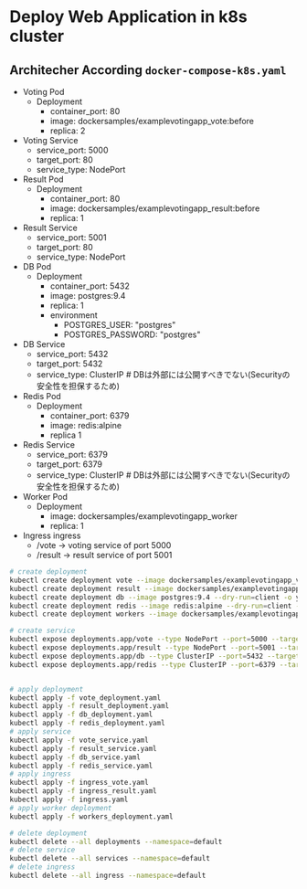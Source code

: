 # Deploy Web Application in k8s cluster

## Architecher According `docker-compose-k8s.yaml`
- Voting Pod
  - Deployment
    - container_port: 80
    - image: dockersamples/examplevotingapp_vote:before
    - replica: 2
- Voting Service
  - service_port: 5000
  - target_port: 80
  - service_type: NodePort
- Result Pod
  - Deployment
    - container_port: 80
    - image: dockersamples/examplevotingapp_result:before
    - replica: 1
- Result Service
  - service_port: 5001
  - target_port: 80
  - service_type: NodePort
- DB Pod
  - Deployment
    - container_port: 5432
    - image: postgres:9.4
    - replica: 1
    - environment
      - POSTGRES_USER: "postgres"
      - POSTGRES_PASSWORD: "postgres"
- DB Service
  - service_port: 5432
  - target_port: 5432
  - service_type: ClusterIP # DBは外部には公開すべきでない(Securityの安全性を担保するため)
- Redis Pod
  - Deployment
    - container_port: 6379
    - image: redis:alpine
    - replica 1
- Redis Service
  - service_port: 6379
  - target_port: 6379
  - service_type: ClusterIP # DBは外部には公開すべきでない(Securityの安全性を担保するため)
- Worker Pod
  - Deployment
    - image: dockersamples/examplevotingapp_worker
    - replica: 1
- Ingress ingress
  - /vote -> voting service of port 5000
  - /result -> result service of port 5001

```bash
# create deployment
kubectl create deployment vote --image dockersamples/examplevotingapp_vote:before --dry-run=client -o yaml > vote_deployment.yaml
kubectl create deployment result --image dockersamples/examplevotingapp_result:before --dry-run=client -o yaml > result_deployment.yaml
kubectl create deployment db --image postgres:9.4 --dry-run=client -o yaml > db_deployment.yaml
kubectl create deployment redis --image redis:alpine --dry-run=client -o yaml > redis_deployment.yaml
kubectl create deployment workers --image dockersamples/examplevotingapp_worker --dry-run=client -o yaml > workers_deployment.yaml

# create service
kubectl expose deployments.app/vote --type NodePort --port=5000 --target-port=80 --name=vote --dry-run=client -o yaml > vote_service.yaml
kubectl expose deployments.app/result --type NodePort --port=5001 --target-port=80 --name=result --dry-run=client -o yaml > result_service.yaml
kubectl expose deployments.app/db --type ClusterIP --port=5432 --target-port=5432 --name=db --dry-run=client -o yaml > db_service.yaml
kubectl expose deployments.app/redis --type ClusterIP --port=6379 --target-port=6379 --name=redis --dry-run=client -o yaml > redis_service.yaml


# apply deployment
kubectl apply -f vote_deployment.yaml 
kubectl apply -f result_deployment.yaml
kubectl apply -f db_deployment.yaml
kubectl apply -f redis_deployment.yaml
# apply service
kubectl apply -f vote_service.yaml
kubectl apply -f result_service.yaml
kubectl apply -f db_service.yaml
kubectl apply -f redis_service.yaml
# apply ingress
kubectl apply -f ingress_vote.yaml
kubectl apply -f ingress_result.yaml
kubectl apply -f ingress.yaml
# apply worker deployment
kubectl apply -f workers_deployment.yaml

# delete deployment
kubectl delete --all deployments --namespace=default
# delete service
kubectl delete --all services --namespace=default
# delete ingress
kubectl delete --all ingress --namespace=default
```